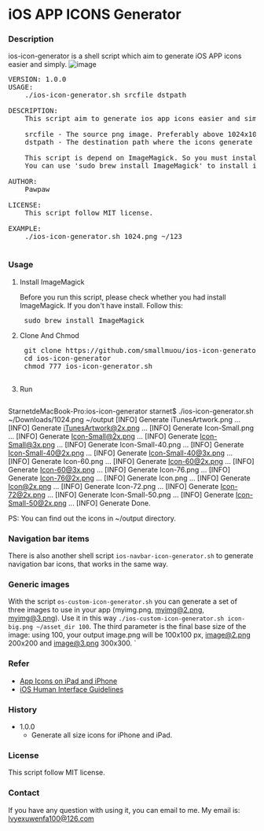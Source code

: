 # iOS APP ICONS Generator

### Description
ios-icon-generator is a shell script which aim to generate iOS APP icons easier and simply.
![image](https://github.com/smallmuou/ios-icon-generator/blob/master/ios-icon-generator.gif)
<pre>
VERSION: 1.0.0
USAGE:
    ./ios-icon-generator.sh srcfile dstpath

DESCRIPTION:
    This script aim to generate ios app icons easier and simply.

    srcfile - The source png image. Preferably above 1024x1024
    dstpath - The destination path where the icons generate to.

    This script is depend on ImageMagick. So you must install ImageMagick first
    You can use 'sudo brew install ImageMagick' to install it

AUTHOR:
    Pawpaw<lvyexuwenfa100@126.com>

LICENSE:
    This script follow MIT license.

EXAMPLE:
    ./ios-icon-generator.sh 1024.png ~/123

</pre>

### Usage
1. Install ImageMagick
	
	Before you run this script, please check whether you had install ImageMagick. If you don't have install. Follow this:
	
    <pre>
	sudo brew install ImageMagick</pre>

2. Clone And Chmod
	<pre>
	git clone https://github.com/smallmuou/ios-icon-generator
	cd ios-icon-generator
	chmod 777 ios-icon-generator.sh
	</pre>
3. Run
	
    <pre>
StarnetdeMacBook-Pro:ios-icon-generator starnet$ ./ios-icon-generator.sh ~/Downloads/1024.png ~/output
[INFO] Generate iTunesArtwork.png ...
[INFO] Generate iTunesArtwork@2x.png ...
[INFO] Generate Icon-Small.png ...
[INFO] Generate Icon-Small@2x.png ...
[INFO] Generate Icon-Small@3x.png ...
[INFO] Generate Icon-Small-40.png ...
[INFO] Generate Icon-Small-40@2x.png ...
[INFO] Generate Icon-Small-40@3x.png ...
[INFO] Generate Icon-60.png ...
[INFO] Generate Icon-60@2x.png ...
[INFO] Generate Icon-60@3x.png ...
[INFO] Generate Icon-76.png ...
[INFO] Generate Icon-76@2x.png ...
[INFO] Generate Icon.png ...
[INFO] Generate Icon@2x.png ...
[INFO] Generate Icon-72.png ...
[INFO] Generate Icon-72@2x.png ...
[INFO] Generate Icon-Small-50.png ...
[INFO] Generate Icon-Small-50@2x.png ...
[INFO] Generate Done.

</pre>
PS: You can find out the icons in ~/output directory.

### Navigation bar items
There is also another shell script `ios-navbar-icon-generator.sh` to generate navigation bar icons, that works in the same way.

### Generic images
With the script `os-custom-icon-generator.sh` you can generate a set of three images to use in your app (myimg.png, myimg@2.png, myimg@3.png).
Use it in this way `./ios-custom-icon-generator.sh icon-big.png ~/asset_dir 100`. The third parameter is the final base size of the image: using 100, your output image.png will be 100x100 px, image@2.png 200x200 and image@3.png 300x300.
`

### Refer
* [App Icons on iPad and iPhone](https://developer.apple.com/library/ios/qa/qa1686/_index.html)
* [iOS Human Interface Guidelines](https://developer.apple.com/library/prerelease/ios/documentation/UserExperience/Conceptual/MobileHIG/IconMatrix.html#//apple_ref/doc/uid/TP40006556-CH27-SW1)
	
### History
* 1.0.0
	* Generate all size icons for iPhone and iPad.

### License
This script follow MIT license.

### Contact
If you have any question with using it, you can email to me. My email is: lvyexuwenfa100@126.com
